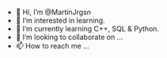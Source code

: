 - 👋 Hi, I’m @MartinJrgsn
- 👀 I’m interested in learning.
- 🌱 I’m currently learning C++, SQL & Python.
- 💞️ I’m looking to collaborate on ...
- 📫 How to reach me ...

<!---
MartinJrgsn/MartinJrgsn is a ✨ special ✨ repository because its `README.md` (this file) appears on your GitHub profile.
You can click the Preview link to take a look at your changes.
--->
